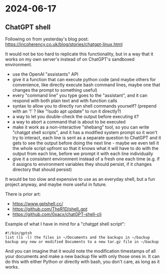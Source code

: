 # 2024-06-17

## ChatGPT shell

Following on from yesterday's blog post: https://incoherency.co.uk/blog/stories/chatgpt-linux.html

It would not be too hard to replicate this functionality, but in a way that it works on my own server's
instead of on ChatGPT's sandboxed environment.

 * use the OpenAI "assistants" API
 * give it a function that can execute python code (and maybe others for convenience, like directly execute bash command lines, maybe one that changes the prompt to something useful)
 * every "command line" you type goes to the "assistant", and it can respond with both plain text and with function calls
 * syntax to allow you to directly run shell commands yourself? (prepend with an '!' ? like "!sudo apt update" to run it directly?)
 * a way to let you double-check the output before executing it?
 * a way to abort a command that is about to be executed
 * make it work as a non-interactive "shebang" tool, so you can write "chatgpt shell scripts", and it has a modified system prompt so it won't try to interact, each line is sent as a separate question to ChatGPT and it gets to see the output before doing the next line - maybe we even tell it the whole script upfront so that it knows what it will have to do with the output from each line, before we prompt it with each line individually
 * give it a consistent environment instead of a fresh one each time (e.g. if it assigns to environment variables they should persist, if it changes directory that should persist)

It would be too slow and expensive to use as an everyday shell, but a fun project anyway, and maybe more useful in future.

There is prior art:

 * https://www.gptshell.cc/
 * https://github.com/TheR1D/shell_gpt
 * https://github.com/0xacx/chatGPT-shell-cli

Example of what I have in mind for a "chatgpt shell script":

    #!/bin/gptsh
    list (ls -l) the files in ~/Documents and the backups in ~/backup
    backup any new or modified Documents to a new tar.gz file in ~/backup

And you can imagine that it would note the modification timestamps of all your documents and make a new backup file with only those ones in.
It can do this with either Python or directly with bash, you don't care, as long as it works.
